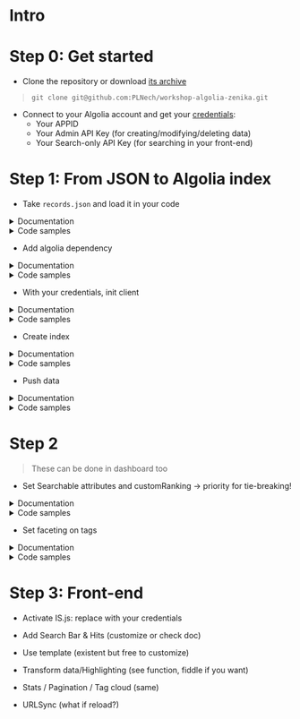 # Intro

# Step 0: Get started

- Clone the repository or download [its archive](https://github.com/PLNech/workshop-algolia-zenika/archive/master.zip)
> `git clone git@github.com:PLNech/workshop-algolia-zenika.git`

- Connect to your Algolia account and get your [credentials](https://www.algolia.com/api-keys):
  - Your APPID
  - Your Admin API Key (for creating/modifying/deleting data)
  - Your Search-only API Key (for searching in your front-end)

# Step 1: From JSON to Algolia index

- Take `records.json` and load it in your code
<details>
 <summary>Documentation</summary>
  - [Python](https://docs.python.org/3.6/library/json.html)
  
  - [Java](http://www.oracle.com/technetwork/articles/java/json-1973242.html)
  
  - [PHP](https://secure.php.net/manual/en/function.json-decode.php)
</details>
<details>
 <summary>Code samples</summary>
    - Python   
 
        ```python
        with open("../data/records.json") as f:
            records = json.load(f)
            print(json.dumps(records, indent=4))
        ```    
</details>

- Add algolia dependency
<details>
 <summary>Documentation</summary>
  - [Python](https://www.algolia.com/doc/api-client/python/getting-started/#install)
  
  - [Java](https://www.algolia.com/doc/api-client/python/getting-started/#install)
  
  - [PHP](https://www.algolia.com/doc/api-client/python/getting-started/#install)
</details>
<details>
 <summary>Code samples</summary>
    - Python   
 
        ```python
        # requirements.txt
        algoliasearch
        ```
</details>

- With your credentials, init client
<details>
 <summary>Documentation</summary>
  - [Python](https://www.algolia.com/doc/api-client/python/getting-started/#initialize-the-client)
  
  - [Java](https://www.algolia.com/doc/api-client/java/getting-started/#initialize-the-client)
  
  - [PHP](https://www.algolia.com/doc/api-client/php/getting-started/#initialize-the-client)
</details>
<details>
 <summary>Code samples</summary>
    - Python   
 
        ```python
        client = algoliasearch.Client("YOUR_APP_ID", "YOUR_ADMIN_API_KEY")
        ```
</details>

- Create index
<details>
 <summary>Documentation</summary>
  - [Python](https://www.algolia.com/doc/api-client/python/getting-started/#push-data)
  
  - [Java](http://www.oracle.com/technetwork/articles/java/json-1973242.html)
  
  - [PHP](https://secure.php.net/manual/en/function.json-decode.php)
</details>
<details>
 <summary>Code samples</summary>
    - Python   

        ```python
        index = client.init_index("smashing")
        ```
</details>

- Push data
<details>
 <summary>Documentation</summary>
  - [Python](https://www.algolia.com/doc/api-client/python/getting-started/#push-data)
  
  - [Java](https://www.algolia.com/doc/api-client/java/getting-started/#push-data)
  
  - [PHP](https://www.algolia.com/doc/api-client/php/getting-started/#push-data)
</details>
<details>
 <summary>Code samples</summary>
    - Python   

        ```python
        index.add_objects(records)
        ```
</details>

# Step 2
> These can be done in dashboard too

- Set Searchable attributes and customRanking
-> priority for tie-breaking!
<details>
 <summary>Documentation</summary>
  - [Python](https://www.algolia.com/doc/api-client/python/settings/#set-settings)
  
  - [Java](https://www.algolia.com/doc/api-client/java/settings/#set-settings)
  
  - [PHP](https://www.algolia.com/doc/api-client/php/settings/#set-settings)
</details>
<details>
 <summary>Code samples</summary>
    - Python  

        ```python
        index.set_settings({
            "searchableAttributes": ["title", "description", "tags", "author"],
            "customRanking": ["desc(commentCount)"]
        })
        ```
</details>

- Set faceting on tags
<details>
 <summary>Documentation</summary>
  - [Python](https://www.algolia.com/doc/api-client/python/settings/#set-settings)
  
  - [Java](https://www.algolia.com/doc/api-client/java/settings/#set-settings)
  
  - [PHP](https://www.algolia.com/doc/api-client/php/settings/#set-settings)
</details>
<details>
 <summary>Code samples</summary>
    - Python   

        ```python
        res = index.set_settings({
                "attributesForFaceting": ["tags.name"]
        })
        index.wait_task(res['taskID'])
        print("Attributes for faceting: %s." % index.get_settings()['attributesForFaceting'])
        ```
</details>

# Step 3: Front-end

- Activate IS.js: replace with your credentials

- Add Search Bar & Hits (customize or check doc)

- Use template (existent but free to customize)

- Transform data/Highlighting (see function, fiddle if you want)

- Stats / Pagination / Tag cloud (same)

- URLSync (what if reload?)


